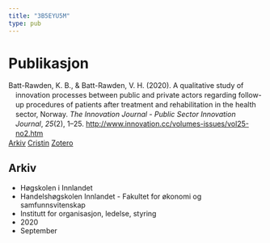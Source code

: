```yaml
---
title: "3B5EYU5M"
type: pub
---
```

<h1>Publikasjon</h1>
<article id="csl-bib-container-3B5EYU5M" class="csl-bib-container">
  <div class="csl-bib-body" style="line-height: 1.35; padding-left: 1em; text-indent:-1em;">
  <div class="csl-entry">Batt-Rawden, K. B., &amp; Batt-Rawden, V. H. (2020). A qualitative study of innovation processes between public and private actors regarding follow-up procedures of patients after treatment and rehabilitation in the health sector, Norway. <i>The Innovation Journal - Public Sector Innovation Journal</i>, <i>25</i>(2), 1&#x2013;25. <a href="http://www.innovation.cc/volumes-issues/vol25-no2.htm">http://www.innovation.cc/volumes-issues/vol25-no2.htm</a></div>
</div>
  <div class="csl-bib-buttons">
    <a href="#taxonomy-article-3B5EYU5M" class="csl-bib-button">Arkiv</a>
    <a href="https://app.cristin.no/results/show.jsf?id=1835604" alt="Cristin URL" class="csl-bib-button">Cristin</a>
    <a href="http://zotero.org/groups/5402882/items/3B5EYU5M" alt="Zotero URL" class="csl-bib-button">Zotero</a>
  </div>
  <div id="csl-bib-meta-container-3B5EYU5M"></div>
</article>
<div id="csl-bib-meta-3B5EYU5M" class="csl-bib-meta">
  <article id="taxonomy-article-3B5EYU5M" class="taxonomy-article">
    <h1>Arkiv</h1>
    <ul>
      <li>Høgskolen i Innlandet</li>
      <li>Handelshøgskolen Innlandet - Fakultet for økonomi og samfunnsvitenskap</li>
      <li>Institutt for organisasjon, ledelse, styring</li>
      <li>2020</li>
      <li>September</li>
    </ul>
  </article>
</div>
